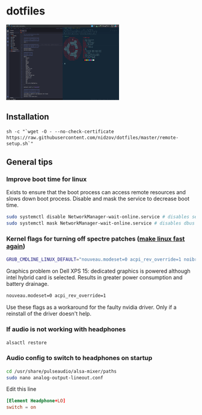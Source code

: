 # dotfiles

<img src="https://github.com/Nidzo-Vidic/dotfiles/blob/master/media/desktop.png" width="300" height="200">

## Installation

```shell
sh -c "`wget -O - --no-check-certificate https://raw.githubusercontent.com/nidzov/dotfiles/master/remote-setup.sh`"
```

## General tips

### Improve boot time for linux

Exists to ensure that the boot process can access remote resources and slows down boot process.
Disable and mask the service to decrease boot time.

```bash
sudo systemctl disable NetworkManager-wait-online.service # disables service on start up
sudo systemctl mask NetworkManager-wait-online.service # disables dbus based invocation
```

### Kernel flags for turning off spectre patches ([make linux fast again](https://make-linux-fast-again.com))

```bash
GRUB_CMDLINE_LINUX_DEFAULT="nouveau.modeset=0 acpi_rev_override=1 noibrs noibpb nopti nospectre_v2 nospectre_v1 l1tf=off nospec_store_bypass_disable no_stf_barrier mds=off tsx=on tsx_async_abort=off mitigations=off>
```
Graphics problem on Dell XPS 15: dedicated graphics is powered although intel hybrid card is selected. Results in greater power consumption and battery drainage.

```bash
nouveau.modeset=0 acpi_rev_override=1
```
Use these flags as a workaround for the faulty nvidia driver. Only if a reinstall of the driver doesn't help.

### If audio is not working with headphones

```bash
alsactl restore
```

### Audio config to switch to headphones on startup

```bash
cd /usr/share/pulseaudio/alsa-mixer/paths
sudo nano analog-output-lineout.conf
```

Edit this line

```.conf
[Element Headphone+LO]
switch = on
```
